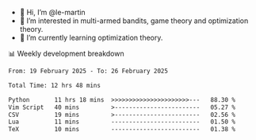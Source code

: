 - 👋 Hi, I’m @le-martin
- 👀 I’m interested in multi-armed bandits, game theory and optimization theory.
- 🌱 I’m currently learning optimization theory.
<!---- 💞️ I’m looking to collaborate on ...
- 📫 How to reach me ...-->

<!---
Tutorial for using WakaTime stats in GitHub profile: https://github.com/athul/waka-readme
-->

📊 Weekly development breakdown
<!--START_SECTION:waka-->

```txt
From: 19 February 2025 - To: 26 February 2025

Total Time: 12 hrs 48 mins

Python       11 hrs 18 mins  >>>>>>>>>>>>>>>>>>>>>>---   88.30 %
Vim Script   40 mins         >------------------------   05.27 %
CSV          19 mins         >------------------------   02.56 %
Lua          11 mins         -------------------------   01.50 %
TeX          10 mins         -------------------------   01.38 %
```

<!--END_SECTION:waka-->

<!---
le-martin/le-martin is a ✨ special ✨ repository because its `README.md` (this file) appears on your GitHub profile.
You can click the Preview link to take a look at your changes.
--->
